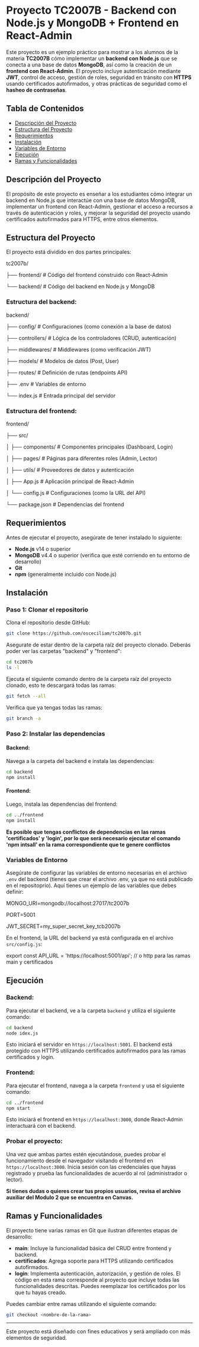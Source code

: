# Proyecto TC2007B - Backend con Node.js y MongoDB + Frontend en React-Admin

Este proyecto es un ejemplo práctico para mostrar a los alumnos de la materia **TC2007B** cómo implementar un **backend con Node.js** que se conecta a una base de datos **MongoDB**, así como la creación de un **frontend con React-Admin**. El proyecto incluye autenticación mediante **JWT**, control de acceso, gestión de roles, seguridad en tránsito con **HTTPS** usando certificados autofirmados, y otras prácticas de seguridad como el **hasheo de contraseñas**.

## Tabla de Contenidos
- [Descripción del Proyecto](#descripción-del-proyecto)
- [Estructura del Proyecto](#estructura-del-proyecto)
- [Requerimientos](#requerimientos)
- [Instalación](#instalación)
- [Variables de Entorno](#variables-de-entorno)
- [Ejecución](#ejecución)
- [Ramas y Funcionalidades](#ramas-y-funcionalidades)

## Descripción del Proyecto

El propósito de este proyecto es enseñar a los estudiantes cómo integrar un backend en Node.js que interactúe con una base de datos MongoDB, implementar un frontend con React-Admin, gestionar el acceso a recursos a través de autenticación y roles, y mejorar la seguridad del proyecto usando certificados autofirmados para HTTPS, entre otros elementos.

## Estructura del Proyecto

El proyecto está dividido en dos partes principales:

tc2007b/

├── frontend/            # Código del frontend construido con React-Admin

└── backend/             # Código del backend en Node.js y MongoDB

### Estructura del backend:

backend/

├── config/              # Configuraciones (como conexión a la base de datos)

├── controllers/         # Lógica de los controladores (CRUD, autenticación)

├── middlewares/         # Middlewares (como verificación JWT)

├── models/              # Modelos de datos (Post, User)

├── routes/              # Definición de rutas (endpoints API)

├── .env                 # Variables de entorno

└── index.js             # Entrada principal del servidor

### Estructura del frontend:

frontend/

├── src/

│   ├── components/      # Componentes principales (Dashboard, Login)

│   ├── pages/           # Páginas para diferentes roles (Admin, Lector)

│   ├── utils/           # Proveedores de datos y autenticación

│   ├── App.js           # Aplicación principal de React-Admin

│   └── config.js        # Configuraciones (como la URL del API)

└── package.json         # Dependencias del frontend

## Requerimientos

Antes de ejecutar el proyecto, asegúrate de tener instalado lo siguiente:

- **Node.js** v14 o superior
- **MongoDB** v4.4 o superior (verifica que esté corriendo en tu entorno de desarrollo)
- **Git**
- **npm** (generalmente incluido con Node.js)

## Instalación

### Paso 1: Clonar el repositorio

Clona el repositorio desde GitHub:
```bash
git clone https://github.com/osceciliam/tc2007b.git
```

Asegurate de estar dentro de la carpeta raíz del proyecto clonado. Deberás poder ver las carpetas "backend" y "frontend":
```bash
cd tc2007b
ls -l
``` 

Ejecuta el siguiente comando dentro de la carpeta raíz del proyecto clonado, esto te descargará todas las ramas:
```bash
git fetch --all
```

Verifica que ya tengas todas las ramas:
```bash
git branch -a
```

### Paso 2: Instalar las dependencias

#### Backend:
Navega a la carpeta del backend e instala las dependencias:

```bash
cd backend
npm install
```

#### Frontend:
Luego, instala las dependencias del frontend:

```bash
cd ../frontend
npm install
```

**Es posible que tengas conflictos de dependencias en las ramas 'certificados' y 'login', por lo que será necesario ejecutar el comando 'npm intsall' en la rama correspondiente que te genere conflictos** 

### Variables de Entorno

Asegúrate de configurar las variables de entorno necesarias en el archivo `.env` del backend (tienes que crear el archivo .env, ya que no está publicado en el repositoprio). Aquí tienes un ejemplo de las variables que debes definir:

MONGO_URI=mongodb://localhost:27017/tc2007b

PORT=5001

JWT_SECRET=my_super_secret_key_tcb2007b

En el frontend, la URL del backend ya está configurada en el archivo `src/config.js`:

export const API_URL = 'https://localhost:5001/api';  // o http para las ramas main y certificados

## Ejecución

### Backend:

Para ejecutar el backend, ve a la carpeta `backend` y utiliza el siguiente comando:

```bash
cd backend
node idex.js
```

Esto iniciará el servidor en `https://localhost:5001`. El backend está protegido con HTTPS utilizando certificados autofirmados para las ramas certificados y login.

### Frontend:

Para ejecutar el frontend, navega a la carpeta `frontend` y usa el siguiente comando:

```bash
cd ../frontend
npm start
```

Esto iniciará el frontend en `https://localhost:3000`, donde React-Admin interactuará con el backend.

### Probar el proyecto:

Una vez que ambas partes estén ejecutándose, puedes probar el funcionamiento desde el navegador visitando el frontend en `https://localhost:3000`. Inicia sesión con las credenciales que hayas registrado y prueba las funcionalidades de acuerdo al rol (administrador o lector).

**Si tienes dudas o quieres crear tus propios usuarios, revisa el archivo auxiliar del Modulo 2 que se encuentra en Canvas.**

## Ramas y Funcionalidades

El proyecto tiene varias ramas en Git que ilustran diferentes etapas de desarrollo:

- **main**: Incluye la funcionalidad básica del CRUD entre frontend y backend.
- **certificados**: Agrega soporte para HTTPS utilizando certificados autofirmados.
- **login**: Implementa autenticación, autorización, y gestión de roles. El código en esta rama corresponde al proyecto que incluye todas las funcionalidades descritas. Puedes reemplazar los certificados por los que tu hayas creado.

Puedes cambiar entre ramas utilizando el siguiente comando:

```bash
git checkout <nombre-de-la-rama>
```


---

Este proyecto está diseñado con fines educativos y será ampliado con más elementos de seguridad.
